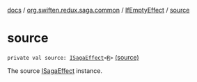 [docs](../../index.md) / [org.swiften.redux.saga.common](../index.md) / [IfEmptyEffect](index.md) / [source](./source.md)

# source

`private val source: `[`ISagaEffect`](../-i-saga-effect.md)`<`[`R`](index.md#R)`>` [(source)](https://github.com/protoman92/KotlinRedux/tree/master/common/common-saga/src/main/kotlin/org/swiften/redux/saga/common/IfEmptyEffect.kt#L15)

The source [ISagaEffect](../-i-saga-effect.md) instance.


